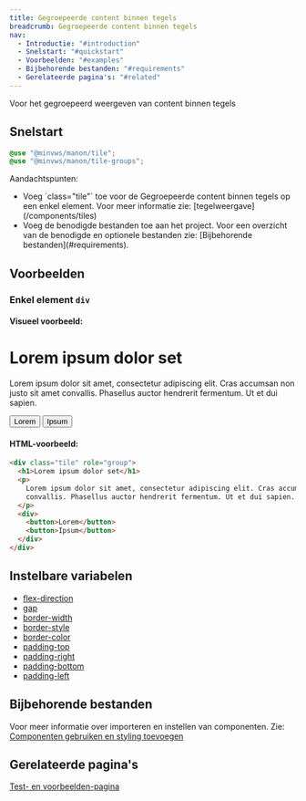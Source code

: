 ```yaml
---
title: Gegroepeerde content binnen tegels
breadcrumb: Gegroepeerde content binnen tegels
nav:
  - Introductie: "#introduction"
  - Snelstart: "#quickstart"
  - Voorbeelden: "#examples"
  - Bijbehorende bestanden: "#requirements"
  - Gerelateerde pagina's: "#related"
---
```


<p class="introduction">Voor het gegroepeerd weergeven van content binnen tegels</p>

<h2 id="quickstart">Snelstart</h2>

```scss
@use "@minvws/manon/tile";
@use "@minvws/manon/tile-groups";
```

<p>Aandachtspunten:</p>
<ul>
  <li>
    Voeg `class="tile"` toe voor de Gegroepeerde content binnen tegels op een
    enkel element. Voor meer informatie zie:
    [tegelweergave](/components/tiles)
  </li>
  <li>
    Voeg de benodigde bestanden toe aan het project. Voor een overzicht van de benodigde en
    optionele bestanden zie:
    [Bijbehorende bestanden](#requirements).
  </li>
</ul>

<h2 id="examples">Voorbeelden</h2>

### Enkel element `div`

#### Visueel voorbeeld:

<div class="tile" role="group">
  <h1>Lorem ipsum dolor set</h1>
  <p>
    Lorem ipsum dolor sit amet, consectetur adipiscing elit. Cras accumsan non justo sit
    amet convallis. Phasellus auctor hendrerit fermentum. Ut et dui sapien.
  </p>
  <div>
    <button>Lorem</button>
    <button>Ipsum</button>
  </div>
</div>

#### HTML-voorbeeld:

```html
<div class="tile" role="group">
  <h1>Lorem ipsum dolor set</h1>
  <p>
    Lorem ipsum dolor sit amet, consectetur adipiscing elit. Cras accumsan non justo sit amet
    convallis. Phasellus auctor hendrerit fermentum. Ut et dui sapien.
  </p>
  <div>
    <button>Lorem</button>
    <button>Ipsum</button>
  </div>
</div>
```

<h2 id="variables">Instelbare variabelen</h2>

<ul>
  <li>
    <a href="/documentation/variables#flex-direction">flex-direction</a>
  </li>
  <li><a href="/documentation/variables#gap">gap</a></li>
  <li><a href="/documentation/variables#border-width">border-width</a></li>
  <li><a href="/documentation/variables#border-style">border-style</a></li>
  <li><a href="/documentation/variables#border-color">border-color</a></li>
  <li><a href="/documentation/variables#padding-top">padding-top</a></li>
  <li>
    <a href="/documentation/variables#padding-right">padding-right</a>
  </li>
  <li>
    <a href="/documentation/variables#padding-bottom">padding-bottom</a>
  </li>
  <li><a href="/documentation/variables#padding-left">padding-left</a></li>
</ul>

<h2 id="requirements">Bijbehorende bestanden</h2>

Voor meer informatie over importeren en instellen van componenten. Zie:
[Componenten gebruiken en styling toevoegen](/documentation/import-styling)

<h2 id="related">Gerelateerde pagina's</h2>

<a href="/components/tile-groups-test">Test- en voorbeelden-pagina</a>
